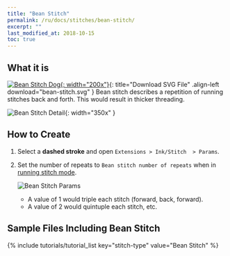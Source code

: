 ```yaml
---
title: "Bean Stitch"
permalink: /ru/docs/stitches/bean-stitch/
excerpt: ""
last_modified_at: 2018-10-15
toc: true
---
```

## What it is
[![Bean Stitch Dog](/assets/images/docs/bean-stitch-example.jpg){: width="200x"}](/assets/images/docs/bean-stitch.svg){: title="Download SVG File" .align-left download="bean-stitch.svg" }
Bean stitch describes a repetition of running stitches back and forth. This would result in thicker threading.

![Bean Stitch Detail](/assets/images/docs/bean-stitch-detail.jpg){: width="350x" }

## How to Create
1. Select a **dashed stroke** and open `Extensions > Ink/Stitch  > Params`.

2. Set the number of repeats to `Bean stitch number of repeats` when in [running stitch mode](/docs/stitches/running-stitch).

   ![Bean Stitch Params](/assets/images/docs/en/params-bean-stitch.jpg)

   * A value of 1 would triple each stitch (forward, back, forward).
   * A value of 2 would quintuple each stitch, etc.

## Sample Files Including Bean Stitch
{% include tutorials/tutorial_list key="stitch-type" value="Bean Stitch" %}
